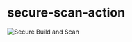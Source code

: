 # secure-scan-action

![Secure Build and Scan](https://github.com/your-username/your-repo-name/actions/workflows/self-scan.yml/badge.svg)